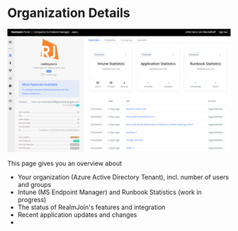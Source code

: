 # Organization Details

![Organization Details View](<../.gitbook/assets/2022-02-07 RJ ORG.png>)

This page gives you an overview about&#x20;

* Your organization (Azure Active Directory Tenant), incl. number of users and groups
* Intune (MS Endpoint Manager) and Runbook Statistics (work in progress)
* The status of RealmJoin's features and integration
* Recent application updates and changes
*
